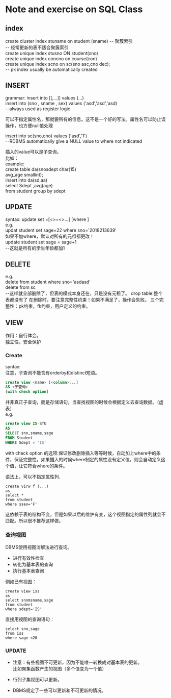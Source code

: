 # Note and exercise on SQL Class

## index
create cluster index stuname on student (sname) -- 聚簇索引  
-- 经常更新的表不适合聚簇索引  
create unique index stusno ON student(sno)  
create unique index concno on course(con)  
create unique index scno on sc(sno asc,cno dec);  
-- pk index usually be automatically created  

## INSERT

grammar: insert into <tablename> [<column>[,<column2>...]] values (...)  
insert into (sno , sname , sex) values ('asd','asd','asd)  
--always used as register logic  

可以不指定属性名，那就要所有的信息。这不是一个好的写法。属性名可以防止误操作，也方便null值处理  

insert into sc(sno,cno) values ('asd','1')  
--RDBMS automatically give a NULL value to where not indicated  

插入的value可以是子查询。  
比如：  
example:  
create table da(snosdept char(15)  
avg_age smallint);  
insert into da(sd,aa)  
select Sdept ,avg(age)  
from student group by sdept  

## UPDATE

syntax: update <tablename> set <columnname>=<expression>[<>=<>...] [where <condition>]  
e.g.  
updat student set sage=22 where sno='2018213639'  
如果不加where，默认对所有的元祖都更改！  
update student set sage = sage+1  
--这就是所有的学生年龄都加1  

## DELETE

e.g.  
delete from student where sno='asdasd'  
delete from sc  
--这样就全部删除了，但表的模式本身还在，只是没有元租了。
drop table:整个表都没有了
在删除时，要注意完整性约束！如果不满足了，操作会失败。
三个完整性：pk约束，fk约束，用户定义的约束。

## VIEW

作用：自行体会。  
独立性，安全保护  

### Create

syntax:  
注意，子查询不能含有orderby和distinct短语。

```sql
create view <name> [<column>...]  
AS <子查询>  
[with check option]  
```

并非真正子查询，而是存储语句，当查找视图的时候会根据定义去查询数据。（虚表）  
e.g.  

```sql
create view IS-STU  
AS  
SELECT sno,sname,sage  
FROM Student  
WHERE Sdept = 'IS'  
```

with check option 的选项:保证修改删除插入等等时候，自动加上where中的条件，保证完整性。如果插入的时候where制定的属性没有定义值，则会自动定义这个值，让它符合where的条件。

语法上，可以不指定属性列.  

```
create virw f (...)
as
select *
from student
where ssex='F'
```
这依赖于表的结构不变，但是如果以后的维护有变，这个视图指定的属性列就会不匹配。所以很不推荐这样做。  

### 查询视图

DBMS使用视图消解法进行查询。  

+ 进行有效性检查
+ 转化为基本表的查询
+ 执行基本表查询

例如已有视图：

```
create view iss  
as  
select snomsname,sage  
from student  
where sdept='IS'
```
直接用视图的查询语句：

```
select sno,sage  
from iss  
where sage <20
```

### UPDATE

+ 注意：有些视图不可更新，因为不能唯一转换成对基本表的更新。  
比如聚集函数产生的视图（多个值变为一个值）  

+ 行列子集视图可以更新。
+ DBMS规定了一些可以更新和不可更新的情况。




